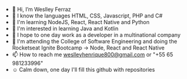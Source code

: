 - 👋 Hi, I’m Weslley Ferraz
- 🦾 I know the languages HTML, CSS, Javascript, PHP and C#
- 🌱 I'm learning NodeJS, React, React Native and Python
- 👀 I'm interested in learning Java and Kotlin
- 💞️ I hope to one day work as a developer in a multinational company
- 🚀 I'm attending the College of Software Engineering and doing the Rocketseat Ignite Bootcamp -> Node, React and React Native
- 📫 How to reach me weslleyhenrique800@gmail.com or "+55 65 981233996"
- ☺️ Calm down, one day I'll fill this github with repositories
